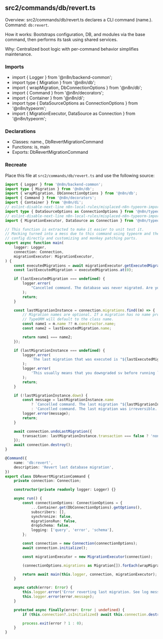 ## src2/commands/db/revert.ts

Overview: src2/commands/db/revert.ts declares a CLI command (name.). Command: `db:revert`.

How it works: Bootstraps configuration, DB, and modules via the base command, then performs its task using shared services.

Why: Centralized boot logic with per-command behavior simplifies maintenance.

### Imports

- import { Logger } from '@n8n/backend-common';
- import type { Migration } from '@n8n/db';
- import { wrapMigration, DbConnectionOptions } from '@n8n/db';
- import { Command } from '@n8n/decorators';
- import { Container } from '@n8n/di';
- import type { DataSourceOptions as ConnectionOptions } from '@n8n/typeorm';
- import { MigrationExecutor, DataSource as Connection } from '@n8n/typeorm';

### Declarations

- Classes: name., DbRevertMigrationCommand
- Functions: is, main
- Exports: DbRevertMigrationCommand

### Recreate

Place this file at `src2/commands/db/revert.ts` and use the following source:

```ts
import { Logger } from '@n8n/backend-common';
import type { Migration } from '@n8n/db';
import { wrapMigration, DbConnectionOptions } from '@n8n/db';
import { Command } from '@n8n/decorators';
import { Container } from '@n8n/di';
// eslint-disable-next-line n8n-local-rules/misplaced-n8n-typeorm-import
import type { DataSourceOptions as ConnectionOptions } from '@n8n/typeorm';
// eslint-disable-next-line n8n-local-rules/misplaced-n8n-typeorm-import
import { MigrationExecutor, DataSource as Connection } from '@n8n/typeorm';

// This function is extracted to make it easier to unit test it.
// Mocking turned into a mess due to this command using typeorm and the db
// config directly and customizing and monkey patching parts.
export async function main(
	logger: Logger,
	connection: Connection,
	migrationExecutor: MigrationExecutor,
) {
	const executedMigrations = await migrationExecutor.getExecutedMigrations();
	const lastExecutedMigration = executedMigrations.at(0);

	if (lastExecutedMigration === undefined) {
		logger.error(
			"Cancelled command. The database was never migrated. Are you sure you're connected to the right database?.",
		);
		return;
	}

	const lastMigrationInstance = connection.migrations.find((m) => {
		// Migration names are optional. If a migration has no name property
		// TypeORM will default to the class name.
		const name1 = m.name ?? m.constructor.name;
		const name2 = lastExecutedMigration.name;

		return name1 === name2;
	});

	if (lastMigrationInstance === undefined) {
		logger.error(
			`The last migration that was executed is "${lastExecutedMigration.name}", but I could not find that migration's code in the currently installed version of n8n.`,
		);
		logger.error(
			'This usually means that you downgraded sv before running `sv db:revert`. Please upgrade sv again and run `sv db:revert` and then downgrade again.',
		);
		return;
	}

	if (!lastMigrationInstance.down) {
		const message = lastMigrationInstance.name
			? `Cancelled command. The last migration "${lastMigrationInstance.name}" was irreversible.`
			: 'Cancelled command. The last migration was irreversible.';
		logger.error(message);
		return;
	}

	await connection.undoLastMigration({
		transaction: lastMigrationInstance.transaction === false ? 'none' : 'each',
	});
	await connection.destroy();
}

@Command({
	name: 'db:revert',
	description: 'Revert last database migration',
})
export class DbRevertMigrationCommand {
	private connection: Connection;

	constructor(private readonly logger: Logger) {}

	async run() {
		const connectionOptions: ConnectionOptions = {
			...Container.get(DbConnectionOptions).getOptions(),
			subscribers: [],
			synchronize: false,
			migrationsRun: false,
			dropSchema: false,
			logging: ['query', 'error', 'schema'],
		};

		const connection = new Connection(connectionOptions);
		await connection.initialize();

		const migrationExecutor = new MigrationExecutor(connection);

		(connectionOptions.migrations as Migration[]).forEach(wrapMigration);

		return await main(this.logger, connection, migrationExecutor);
	}

	async catch(error: Error) {
		this.logger.error('Error reverting last migration. See log messages for details.');
		this.logger.error(error.message);
	}

	protected async finally(error: Error | undefined) {
		if (this.connection?.isInitialized) await this.connection.destroy();

		process.exit(error ? 1 : 0);
	}
}

```
